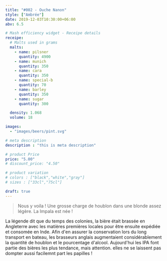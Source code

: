 ```yaml
---
title: "#002 - Ouche Nanon"
style: ["Ambrée"]
date: 2019-12-03T10:30:00+06:00
abv: 6.5

# Mash efficiency widget - Receipe details
receipe:
  # Malts used in grams
  malts:
    - name: pilsner
      quantity: 4900
    - name: munich
      quantity: 350
    - name: cara
      quantity: 350
    - name: special-b
      quantity: 70
    - name: barley
      quantity: 350
    - name: sugar
      quantity: 300

  density: 1.068
  volume: 18

images:
  - "images/beers/pint.svg"

# meta description
description : "this is meta description"

# product Price
price: "5.00"
# discount_price: "4.50"

# product variation
# colors : ["black","white","gray"]
# sizes : ["33cl","75cl"]

draft: true
---
```


> Nous y voila ! Une grosse charge de houblon dans une blonde assez légère. La Impala est née !

La légende dit que du temps des colonies, la bière était brassée en Angleterre avec les matières premières locales pour être ensuite expédiée et consomée en Inde. Afin d'en assurer la conservation lors du long transport en bateau, les brasseurs anglais augmentaient considérablement la quantité de houblon et le pourcentage d'alcool. Aujourd'hui les IPA font partie des bières les plus tendance, mais attention. elles ne se laissent pas dompter aussi facilemnt part les papilles !